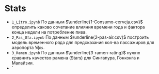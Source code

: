 # Stats
- `1_Litro.ipynb`
По данным $\underline{1-Consumo-cerveja.csv}$ определить каково сочетание влияния времени года и фактора конца недели на потребление пива.
- `2_Pas_Ufa.ipynb`
По данным $\underline{2-pas-air.csv}$ построить модель временного ряда для предсказания кол-ва пассажиров для аэропорта Уфы.
- `3_Ramen.ipynb`
По данным $\underline{3-ramen-rating}$ нужно сравнить качество рамена (Stars) для Сингапура, Гонконга и Малайзии.
- `
